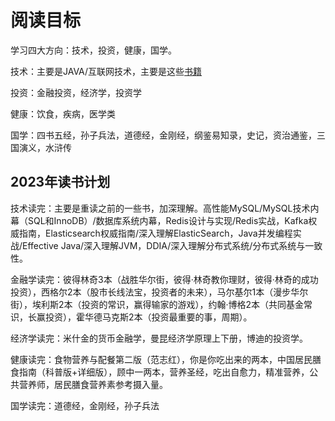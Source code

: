 # 阅读目标

学习四大方向：技术，投资，健康，国学。

技术：主要是JAVA/互联网技术，主要是这些[书籍](https://xiaozhiliaoo.github.io/reading-list/)

投资：金融投资，经济学，投资学

健康：饮食，疾病，医学类

国学：四书五经，孙子兵法，道德经，金刚经，纲鉴易知录，史记，资治通鉴，三国演义，水浒传

## 2023年读书计划

技术读完：主要是重读之前的一些书，加深理解。高性能MySQL/MySQL技术内幕（SQL和InnoDB）/数据库系统内幕，Redis设计与实现/Redis实战，Kafka权威指南，Elasticsearch权威指南/深入理解ElasticSearch，Java并发编程实战/Effective Java/深入理解JVM，DDIA/深入理解分布式系统/分布式系统与一致性。

金融学读完：彼得林奇3本（战胜华尔街，彼得·林奇教你理财，彼得·林奇的成功投资），西格尔2本（股市长线法宝，投资者的未来），马尔基尔1本（漫步华尔街），埃利斯2本（投资的常识，赢得输家的游戏），约翰·博格2本（共同基金常识，长赢投资），霍华德马克斯2本（投资最重要的事，周期）。

经济学读完：米什金的货币金融学，曼昆经济学原理上下册，博迪的投资学。

健康读完：食物营养与配餐第二版（范志红），你是你吃出来的两本，中国居民膳食指南（科普版+详细版），顾中一两本，营养圣经，吃出自愈力，精准营养，公共营养师，居民膳食营养素参考摄入量。

国学读完：道德经，金刚经，孙子兵法

